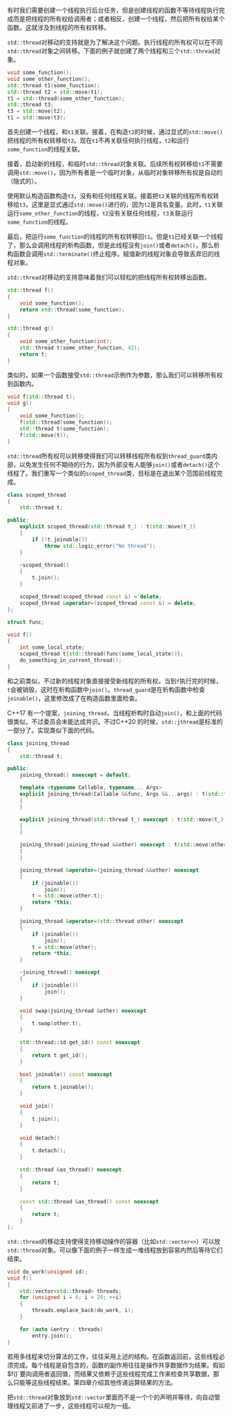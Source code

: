 有时我们需要创建一个线程执行后台任务，但是创建线程的函数不等待线程执行完成而是把线程的所有权给调用者；或者相反，创建一个线程，然后把所有权给某个函数。这就涉及到线程的所有权转移。

`std::thread`对移动的支持就是为了解决这个问题。执行线程的所有权可以在不同`std::thread`对象之间转移。下面的例子就创建了两个线程和三个`std::thread`对象。
```c++
void some_function();
void some_other_function();
std::thread t1(some_function);
std::thread t2 = std::move(t1);
t1 = std::thread(some_other_function);
std::thread t3;
t3 = std::move(t2);
t1 = std::move(t3);
```
首先创建一个线程，和`t1`关联。接着，在构造`t2`的时候，通过显式的`std::move()`把线程的所有权转移给`t2`。现在`t1`不再关联任何执行线程，`t2`和运行`some_function`的线程关联。

接着，启动新的线程，和临时`std::thread`对象关联。后续所有权转移给`t1`不需要调用`std::move()`，因为所有者是一个临时对象，从临时对象转移所有权是自动的（隐式的）。

使用默认构造函数构造`t3`，没有和任何线程关联。接着把`t2`关联的线程所有权转移给`t3`，这里是显式通过`std::move()`进行的，因为`t2`是具名变量。此时，`t1`关联运行`some_other_function`的线程，`t2`没有关联任何线程，`t3`关联运行`some_function`的线程。

最后，把运行`some_function`的线程的所有权转移回`t1`。但是`t1`已经关联一个线程了，那么会调用线程的析构函数，但是此线程没有`join()`或者`detach()`，那么析构函数会调用`std::terminate()`终止程序。赋值新的线程对象会导致丢弃旧的线程对象。

`std::thread`对移动的支持意味着我们可以轻松的把线程所有权转移出函数。
```c++
std::thread f()
{
    void some_function();
    return std::thread(some_function);
}

std::thread g()
{
    void some_other_function(int);
    std::thread t(some_other_function, 42);
    return t;
}
```
类似的，如果一个函数接受`std::thread`示例作为参数，那么我们可以转移所有权到函数内。
```c++
void f(std::thread t);
void g()
{
    void some_function();
    f(std::thread(some_function));
    std::thread t(some_function);
    f(std::move(t));
}
```
`std::thread`所有权可以转移使得我们可以转移线程所有权到`thread_guard`类内部，以免发生任何不期待的行为，因为外部没有人能够`join()`或者`detach()`这个线程了。我们重写一个类似的`scoped_thread`类，目标是在退出某个范围前线程完成。
```c++
class scoped_thread
{
    std::thread t;

public:
    explicit scoped_thread(std::thread t_) : t(std::move(t_))
    {
        if (!t.joinable())
            throw std::logic_error("No thread");
    }

    ~scoped_thread()
    {
        t.join();
    }

    scoped_thread(scoped_thread const &) = delete;
    scoped_thread &operator=(scoped_thread const &) = delete;
};

struct func;

void f()
{
    int some_local_state;
    scoped_thread t{std::thread(func(some_local_state))};
    do_something_in_current_thread();
}
```
和之前类似，不过新的线程对象直接接受新线程的所有权。当到`f`执行完的时候，`t`会被销毁，这时在析构函数中`join()`。`thread_guard`是在析构函数中检查`joinable()`，这里修改成了在构造函数里面检查。

C++17 有一个提案，`joining_thread`，当线程析构时自动`join()`，和上面的代码很类似，不过委员会未能达成共识。不过C++20 的时候，`std::jthread`是标准的一部分了。实现类似下面的代码。
```c++
class joining_thread
{
    std::thread t;

public:
    joining_thread() noexcept = default;

    template <typename Callable, typename... Args>
    explicit joining_thread(Callable &&func, Args &&...args) : t(std::forward<Callable>(func), std::forward<Args>(args)...)
    {
    }

    explicit joining_thread(std::thread t_) noexcept : t(std::move(t_))
    {
    }

    joining_thread(joining_thread &&other) noexcept : t(std::move(other.t))
    {
    }

    joining_thread &operator=(joining_thread &&other) noexcept
    {
        if (joinable())
            join();
        t = std::move(other.t);
        return *this;
    }

    joining_thread &operator=(std::thread other) noexcept
    {
        if (joinable())
            join();
        t = std::move(other);
        return *this;
    }

    ~joining_thread() noexcept
    {
        if (joinable())
            join();
    }

    void swap(joining_thread &other) noexcept
    {
        t.swap(other.t);
    }

    std::thread::id get_id() const noexcept
    {
        return t.get_id();
    }

    bool joinable() const noexcept
    {
        return t.joinable();
    }

    void join()
    {
        t.join();
    }

    void detach()
    {
        t.detach();
    }

    std::thread &as_thread() noexcept
    {
        return t;
    }

    const std::thread &as_thread() const noexcept
    {
        return t;
    }
};
```
`std::thread`的移动支持使得支持移动操作的容器（比如`std::vector<>`）可以放`std::thread`对象。可以像下面的例子一样生成一堆线程放到容易内然后等待它们结束。
```c++
void do_work(unsigned id);
void f()
{
    std::vector<std::thread> threads;
    for (unsigned i = 0; i < 20; ++i)
    {
        threads.emplace_back(do_work, i);
    }

    for (auto &entry : threads)
        entry.join();
}
```
若用多线程来切分算法的工作，往往采用上述的结构。在函数返回前，这些线程必须完成。每个线程是自包含的，函数的副作用往往是操作共享数据作为结果。假如$f()`要向调用者返回值，而结果又依赖于这些线程完成工作来检查共享数据，那么只能等这些线程结束。第四章介绍其他传递运算结果的方法。

把`std::thread`对象放到`std::vector`里面而不是一个个的声明并等待，向自动管理线程又前进了一步，这些线程可以视为一组。
